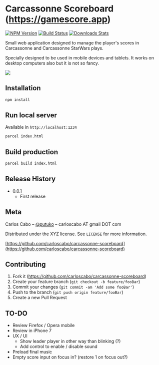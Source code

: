 # Carcassonne Scoreboard (https://gamescore.app)

[![NPM Version][npm-image]][npm-url]
[![Build Status][travis-image]][travis-url]
[![Downloads Stats][npm-downloads]][npm-url]

Small web application designed to manage the player's scores in Carcassonne and Carcassonne StarWars plays.

Specially designed to be used in mobile devices and tablets. It works on desktop computers also but it is not so fancy.

![](https://repository-images.githubusercontent.com/225129639/ab351100-3704-11ea-992c-7ea7cecf24d5)

## Installation

```sh
npm install
```

## Run local server

Available in `http://localhost:1234`

```sh
parcel index.html
```

## Build production

```sh
parcel build index.html
```

## Release History

* 0.0.1
    * First release

## Meta

Carlos Cabo – [@putuko](https://twitter.com/putuko) – carloscabo AT gmail DOT com

Distributed under the XYZ license. See ``LICENSE`` for more information.

[https://github.com/carloscabo/carcassonne-scoreboard](https://github.com/carloscabo/carcassonne-scoreboard)

## Contributing

1. Fork it (https://github.com/carloscabo/carcassonne-scoreboard)
2. Create your feature branch (`git checkout -b feature/fooBar`)
3. Commit your changes (`git commit -am 'Add some fooBar'`)
4. Push to the branch (`git push origin feature/fooBar`)
5. Create a new Pull Request

<!-- Markdown link & img dfn's -->
[npm-image]: https://img.shields.io/npm/v/datadog-metrics.svg?style=flat-square
[npm-url]: https://npmjs.org/package/datadog-metrics
[npm-downloads]: https://img.shields.io/npm/dm/datadog-metrics.svg?style=flat-square
[travis-image]: https://img.shields.io/travis/dbader/node-datadog-metrics/master.svg?style=flat-square
[travis-url]: https://travis-ci.org/dbader/node-datadog-metrics
[wiki]: https://github.com/yourname/yourproject/wiki

## TO-DO
- Review Firefox / Opera mobile
- Review in iPhone 7
- UX / UI
  - Show leader player in other way than blinking (?)
  - Add control to enable / disable sound
- Preload final music
- Empty score input on focus in? (restore 1 on focus out?)
